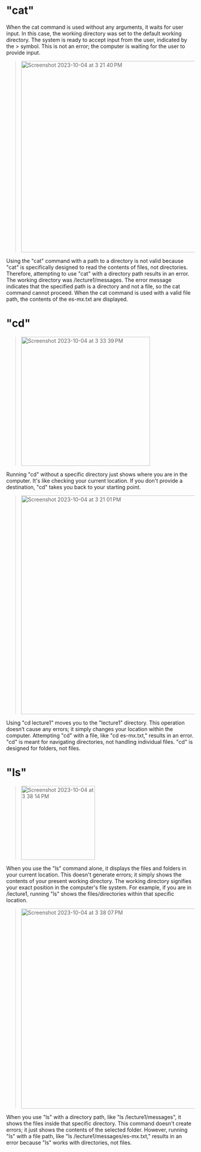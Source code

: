# "cat"

When the cat command is used without any arguments, it waits for user input. In this case, the working directory was set to the default working directory. The system is ready to accept input from the user, indicated by the > symbol. This is not an error; the computer is waiting for the user to provide input.
> <img width="510" alt="Screenshot 2023-10-04 at 3 21 40 PM" src="https://github.com/vssb4214/cse15l-lab-reports/assets/147002913/fa9826b4-1e55-4eaf-822a-449c060d862a">


Using the "cat" command with a path to a directory is not valid because "cat" is specifically designed to read the contents of files, not directories. Therefore, attempting to use "cat" with a directory path results in an error. The working directory was /lecture1/messages. The error message indicates that the specified path is a directory and not a file, so the cat command cannot proceed. When the cat command is used with a valid file path, the contents of the es-mx.txt are displayed. 

# "cd" 

> <img width="344" alt="Screenshot 2023-10-04 at 3 33 39 PM" src="https://github.com/vssb4214/cse15l-lab-reports/assets/147002913/22f65f9e-a88e-48e3-8f9b-0c5ad0f51597">

Running "cd" without a specific directory just shows where you are in the computer. It's like checking your current location. If you don't provide a destination, "cd" takes you back to your starting point.

> <img width="583" alt="Screenshot 2023-10-04 at 3 21 01 PM" src="https://github.com/vssb4214/cse15l-lab-reports/assets/147002913/3e341786-ccc8-4fb3-a424-7d3b66da7c36">


Using "cd lecture1" moves you to the "lecture1" directory. This operation doesn’t cause any errors; it simply changes your location within the computer. Attempting "cd" with a file, like "cd es-mx.txt," results in an error. "cd" is meant for navigating directories, not handling individual files. "cd" is designed for folders, not files.

# "ls"
> <img width="197" alt="Screenshot 2023-10-04 at 3 38 14 PM" src="https://github.com/vssb4214/cse15l-lab-reports/assets/147002913/5b7b9f80-64bb-45c3-acc8-df8bd95e8b00">


When you use the "ls" command alone, it displays the files and folders in your current location. This doesn't generate errors; it simply shows the contents of your present working directory. The working directory signifies your exact position in the computer's file system. For example, if you are in /lecture1, running "ls" shows the files/directories within that specific location.

> <img width="533" alt="Screenshot 2023-10-04 at 3 38 07 PM" src="https://github.com/vssb4214/cse15l-lab-reports/assets/147002913/87ae7fb7-096e-4f4a-a18e-fb6d99d142a1">

When you use "ls" with a directory path, like "ls /lecture1/messages", it shows the files inside that specific directory. This command doesn't create errors; it just shows the contents of the selected folder. However, running "ls" with a file path, like "ls /lecture1/messages/es-mx.txt," results in an error because "ls" works with directories, not files.
